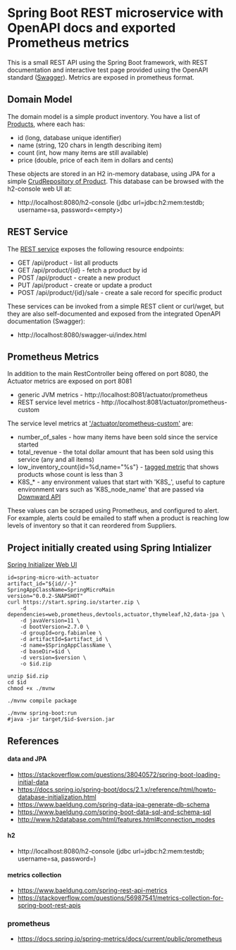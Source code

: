#  Spring Boot REST microservice with OpenAPI docs and exported Prometheus metrics

This is a small REST API using the Spring Boot framework, with REST documentation and interactive test page provided using the OpenAPI standard ([Swagger](https://swagger.io/tools/swagger-ui/)).  Metrics are exposed in prometheus format.

## Domain Model

The domain model is a simple product inventory.  You have a list of [Products](https://github.com/fabianlee/spring-micro-with-actuator/blob/main/src/main/java/org/fabianlee/springmicrowithactuator/domain/Product.java), where each has:

* id (long, database unique identifier)
* name (string, 120 chars in length describing item)
* count (int, how many items are still available)
* price (double, price of each item in dollars and cents)

These objects are stored in an H2 in-memory database, using JPA for a simple [CrudRepository of Product](https://github.com/fabianlee/spring-micro-with-actuator/blob/main/src/main/java/org/fabianlee/springmicrowithactuator/persistence/ProductRepository.java).  This database can be browsed with the h2-console web UI at:
* http://localhost:8080/h2-console (jdbc url=jdbc:h2:mem:testdb; username=sa, password=&lt;empty&gt;)


## REST Service

The [REST service](https://github.com/fabianlee/spring-micro-with-actuator/blob/main/src/main/java/org/fabianlee/springmicrowithactuator/service/ProductController.java) exposes the following resource endpoints:

* GET /api/product - list all products
* GET /api/product/{id} - fetch a product by id
* POST /api/product - create a new product
* PUT /api/product - create or update a product
* POST /api/product/{id}/sale - create a sale record for specific product

These services can be invoked from a simple REST client or curl/wget, but they are also self-documented and exposed from the integrated OpenAPI documentation (Swagger):

* http://localhost:8080/swagger-ui/index.html

## Prometheus Metrics

In addition to the main RestController being offered on port 8080, the Actuator metrics are exposed on port 8081

* generic JVM metrics - http://localhost:8081/actuator/prometheus
* REST service level metrics - http://localhost:8081/actuator/prometheus-custom

The service level metrics at ['/actuator/prometheus-custom'](https://github.com/fabianlee/spring-micro-with-actuator/blob/main/src/main/java/org/fabianlee/springmicrowithactuator/actuator/CustomPrometheusEndpoint.java) are:

* number_of_sales - how many items have been sold since the service started
* total_revenue - the total dollar amount that has been sold using this service (any and all items)
* low_inventory_count{id=%d,name="%s"} - [tagged metric](https://sysdig.com/blog/prometheus-metrics/) that shows products whose count is less than 3
* K8S_* - any environment values that start with 'K8S_', useful to capture environment vars such as 'K8S_node_name' that are passed via [Downward API](https://fabianlee.org/2021/05/01/kubernetes-using-the-downward-api-to-access-pod-container-metadata/)

These values can be scraped using Prometheus, and configured to alert.  For example, alerts could be emailed to staff when a product is reaching low levels of inventory so that it can reordered from Suppliers.


## Project initially created using Spring Intializer

[Spring Initializer Web UI](https://start.spring.io/)

```
id=spring-micro-with-actuator
artifact_id="${id//-}"
SpringAppClassName=SpringMicroMain
version="0.0.2-SNAPSHOT"
curl https://start.spring.io/starter.zip \
    -d dependencies=web,prometheus,devtools,actuator,thymeleaf,h2,data-jpa \
    -d javaVersion=11 \
    -d bootVersion=2.7.0 \
    -d groupId=org.fabianlee \
    -d artifactId=$artifact_id \
    -d name=$SpringAppClassName \
    -d baseDir=$id \
    -d version=$version \
    -o $id.zip

unzip $id.zip
cd $id
chmod +x ./mvnw

./mvnw compile package

./mvnw spring-boot:run
#java -jar target/$id-$version.jar
```


## References

#### data and JPA
* https://stackoverflow.com/questions/38040572/spring-boot-loading-initial-data
* https://docs.spring.io/spring-boot/docs/2.1.x/reference/html/howto-database-initialization.html
* https://www.baeldung.com/spring-data-jpa-generate-db-schema
* https://www.baeldung.com/spring-boot-data-sql-and-schema-sql
* http://www.h2database.com/html/features.html#connection_modes

#### h2
* http://localhost:8080/h2-console (jdbc url=jdbc:h2:mem:testdb; username=sa, password=<empty>)

#### metrics collection
* https://www.baeldung.com/spring-rest-api-metrics
* https://stackoverflow.com/questions/56987541/metrics-collection-for-spring-boot-rest-apis

### prometheus
* https://docs.spring.io/spring-metrics/docs/current/public/prometheus

